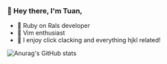 ### 🤖 Hey there, I'm Tuan,

<!--
**tuang3142/tuang3142** is a ✨ _special_ ✨ repository because its `README.md` (this file) appears on your GitHub profile.

Here are some ideas to get you started:
-->
- 🚀   Ruby on Rals developer
- 🦾   Vim enthusiast
- 🍎   I enjoy click clacking and everything hjkl related!

![Anurag's GitHub stats](https://github-readme-stats.vercel.app/api?username=tuang3142&count_private=true&show_icons=true&theme=nord)
